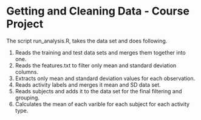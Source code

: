 # Getting and Cleaning Data - Course Project

  The script run_analysis.R, takes the data set and does following.
  1. Reads the training and test data sets and merges them together into one.
  2. Reads the features.txt to filter only mean and standard deviation columns.
  3. Extracts only mean and standard deviation values for each observation.
  4. Reads activity labels and merges it mean and SD data set.
  5. Reads subjects and adds it to the data set for the final filtering and grouping.
  6. Calculates the mean of each varible for each subject for each activity type.

